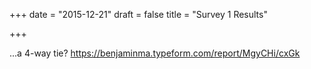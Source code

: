 +++
date = "2015-12-21"
draft = false
title = "Survey 1 Results"

+++

...a 4-way tie?
https://benjaminma.typeform.com/report/MgyCHi/cxGk